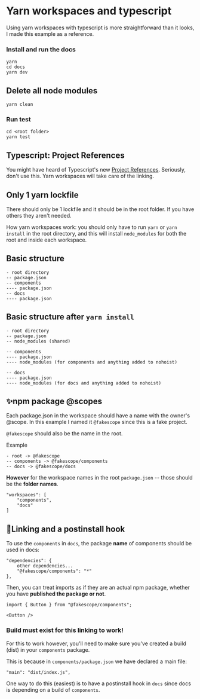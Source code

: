 # Yarn workspaces and typescript

Using yarn workspaces with typescript is more straightforward than it looks, I made this example as a reference.

### Install and run the docs

```
yarn
cd docs
yarn dev
```

## Delete all node modules

```
yarn clean
```

### Run test

```
cd <root folder>
yarn test
```

## Typescript: Project References

You might have heard of Typescript's new [Project References](https://www.typescriptlang.org/docs/handbook/project-references.html#what-is-a-project-reference). Seriously, don't use this. Yarn workspaces will take care of the linking.

## Only 1 yarn lockfile

There should only be 1 lockfile and it should be in the root folder. If you have others they aren't needed.

How yarn workspaces work: you should only have to run `yarn` or `yarn install` in the root directory, and this will install `node_modules` for both the root and inside each workspace.

## Basic structure

```
- root directory
-- package.json
-- components
---- package.json
-- docs
---- package.json
```

## Basic structure after `yarn install`

```
- root directory
-- package.json
-- node_modules (shared)

-- components
---- package.json
---- node_modules (for components and anything added to nohoist)

-- docs
---- package.json
---- node_modules (for docs and anything added to nohoist)
```

## ✨npm package @scopes

Each package.json in the workspace should have a name with the owner's @scope. In this example I named it `@fakescope` since this is a fake project.

`@fakescope` should also be the name in the root.

Example

```
- root -> @fakescope
-- components -> @fakescope/components
-- docs -> @fakescope/docs
```

**However** for the workspace names in the root `package.json` -- those should be the **folder names**.

```
"workspaces": [
    "components",
    "docs"
]
```

## 🔗Linking and a postinstall hook

To use the `components` in `docs`, the package **name** of components should be used in docs:

```
"dependencies": {
    other dependencies...
    "@fakescope/components": "*"
},
```

Then, you can treat imports as if they are an actual npm package, whether you have **published the package or not**.

```
import { Button } from "@fakescope/components";

<Button />
```

### Build must exist for this linking to work!

For this to work however, you'll need to make sure you've created a build (dist) in your `components` package.

This is because in `components/package.json` we have declared a main file:

```
"main": "dist/index.js",
```

One way to do this (easiest) is to have a postinstall hook in `docs` since docs is depending on a build of `components`.
